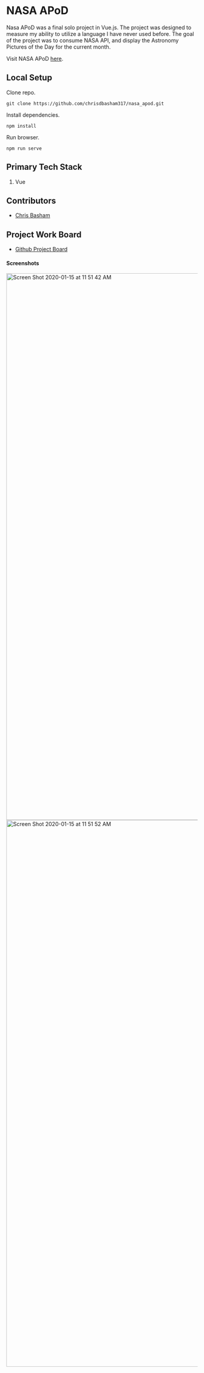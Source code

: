 # NASA APoD

Nasa APoD was a final solo project in Vue.js. The project was designed to measure my ability to utilize a language I have never used before. The goal of the project was to consume NASA API, and display the Astronomy Pictures of the Day for the current month.

Visit NASA APoD [here](https://chrisdbasham317.github.io/nasa_apod/).

## Local Setup

Clone repo.
```
git clone https://github.com/chrisdbasham317/nasa_apod.git
```
Install dependencies.
```
npm install
```
Run browser.
```
npm run serve
```

## Primary Tech Stack
1. Vue

## Contributors
- [Chris Basham](https://github.com/chrisdbasham317)

## Project Work Board
- [Github Project Board](https://github.com/chrisdbasham317/nasa_apod/projects)

####  Screenshots
<img width="1438" alt="Screen Shot 2020-01-15 at 11 51 42 AM" src="https://user-images.githubusercontent.com/50842455/72462095-83d65680-378d-11ea-8800-1a4f9376bbe8.png">
<img width="1438" alt="Screen Shot 2020-01-15 at 11 51 52 AM" src="https://user-images.githubusercontent.com/50842455/72462102-8638b080-378d-11ea-9abb-6d941cac1df5.png">
